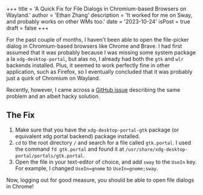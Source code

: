 +++
title = 'A Quick Fix for File Dialogs in Chromium-based Browsers on Wayland.'
author = 'Ethan Zhang'
description = 'It worked for me on Sway, and probably works on other WMs too.'
date = '2023-10-24'
isPost = true
draft = false
+++

For the past couple of months, I haven't been able to open the file-picker dialog in Chromium-based browsers like Chrome and Brave.
I had first assumed that it was probably because I was missing some system package a la `xdg-desktop-portal`, but alas no, I already had both the `gtk` and `wlr` backends installed.
Plus, it seemed to work perfectly fine in other application, such as Firefox, so I eventually concluded that it was probably just a quirk of Chromium on Wayland.

Recently, however, I came across a [GitHub issue](https://github.com/NixOS/nixpkgs/issues/262286) describing the same problem and an albeit hacky solution.

## The Fix

1. Make sure that you have the `xdg-desktop-portal-gtk` package (or equivalent xdg portal backend) package installed.
2. `cd` to the root directory `/` and search for a file called `gtk.portal`.
   I used the command `fd gtk.portal` and found it at `/usr/share/xdg-desktop-portal/portals/gtk.portal`.
3. Open the file in your text-editor of choice, and add `sway` to the `UseIn` key.
   For example, I changed `UseIn=gnome` to `UseIn=gnome;sway`.

Now, logging out for good measure, you should be able to open file dialogs in Chrome!
